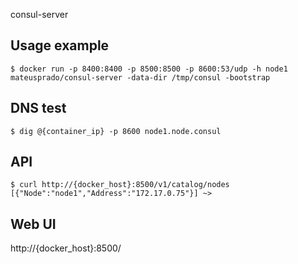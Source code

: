 consul-server

## Usage example
	$ docker run -p 8400:8400 -p 8500:8500 -p 8600:53/udp -h node1 mateusprado/consul-server -data-dir /tmp/consul -bootstrap

## DNS test
	$ dig @{container_ip} -p 8600 node1.node.consul

## API
	$ curl http://{docker_host}:8500/v1/catalog/nodes
	[{"Node":"node1","Address":"172.17.0.75"}] ~>

## Web UI
  http://{docker_host}:8500/
